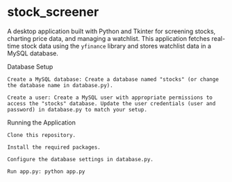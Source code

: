 # stock_screener
A desktop application built with Python and Tkinter for screening stocks, charting price data, and managing a watchlist.  This application fetches real-time stock data using the `yfinance` library and stores watchlist data in a MySQL database.

Database Setup

    Create a MySQL database: Create a database named "stocks" (or change the database name in database.py).

    Create a user: Create a MySQL user with appropriate permissions to access the "stocks" database. Update the user credentials (user and password) in database.py to match your setup.

Running the Application

    Clone this repository.

    Install the required packages.

    Configure the database settings in database.py.

    Run app.py: python app.py
